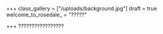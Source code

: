 +++
class_gallery = ["/uploads/background.jpg"]
draft = true
welcome_to_rosedale_ = "?????"

+++
?????????????????